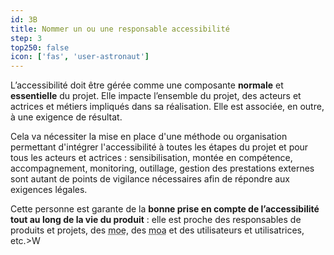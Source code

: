 ```yaml
---
id: 3B
title: Nommer un ou une responsable accessibilité
step: 3
top250: false
icon: ['fas', 'user-astronaut']
---
```



L’accessibilité doit être gérée comme une composante **normale** et **essentielle** du projet. Elle impacte l’ensemble du projet, des acteurs et actrices et métiers impliqués dans sa réalisation. Elle est associée, en outre, à une exigence de résultat.

Cela va nécessiter la mise en place d'une méthode ou organisation permettant d'intégrer l'accessibilité à toutes les étapes du projet et pour tous les acteurs et actrices : sensibilisation, montée en compétence, accompagnement, monitoring, outillage, gestion des prestations externes sont autant de points de vigilance nécessaires afin de répondre aux exigences légales.

Cette personne est garante de la **bonne prise en compte de l’accessibilité tout au long de la vie du produit** : elle est proche des responsables de produits et projets, des <abbr title="maîtrise d’oeuvre">moe</abbr>, des <abbr title="maîtrise d’ouvrage">moa</abbr> et des utilisateurs et utilisatrices, etc.>W<W> 
